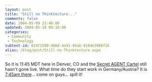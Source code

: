 ```yaml
---
layout: post
title: "Still no Thinktecture..."
comments: false
date: 2004-05-09 23:46:00
updated: 2004-05-10 09:10:00
categories:
 - Community
 - Technology
subtext-id: 624f1580-488d-4a91-94ab-919de3986f16
alias: /blog/post/Still-no-Thinktecture.aspx
---
```



So it is 11:45 MDT here in Denver, CO and the [Secret AGENT Cartel](http://www.peterprovost.org/archive/2004/05/08/1218.aspx) still hasn't gone live. What time do they start work in Germany/Austria? It is [7:45am there](http://www.worldtimeserver.com/?locationid=DE)... come on guys... spill it! 
